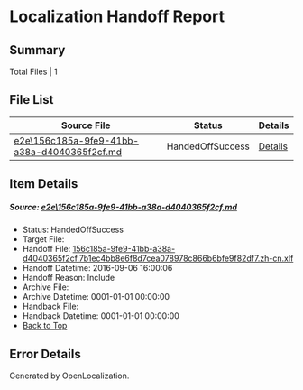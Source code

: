 # <a name='report-top'></a> Localization Handoff Report

## Summary
 Total Files | 1

## File List
 Source File | Status | Details 
 ----------- | ------ | ------- 
 [e2e\156c185a-9fe9-41bb-a38a-d4040365f2cf.md](https://github.com/OpenLocalizationTestOrg/ol-test0/blob/a0f0fb51cd28640914313f31006c99bf93a1efcd/e2e/156c185a-9fe9-41bb-a38a-d4040365f2cf.md) | HandedOffSuccess | [Details](#1e754040347cb3a928176fbe699efe35f6bb8bfd1)

## Item Details
##### <a name='1e754040347cb3a928176fbe699efe35f6bb8bfd1'></a> Source: [e2e\156c185a-9fe9-41bb-a38a-d4040365f2cf.md](https://github.com/OpenLocalizationTestOrg/ol-test0/blob/a0f0fb51cd28640914313f31006c99bf93a1efcd/e2e/156c185a-9fe9-41bb-a38a-d4040365f2cf.md)
* Status: HandedOffSuccess
* Target File: 
* Handoff File: [156c185a-9fe9-41bb-a38a-d4040365f2cf.7b1ec4bb8e6f8d7cea078978c866b6bfe9f82df7.zh-cn.xlf](https://github.com/OpenLocalizationTestOrg/ol-test0-handoff/blob/9defe6dc712f0a7d6024a0b75aecbcd2780bb693/ol-handoff/OpenLocalizationTestOrg/ol-test0-zhcn/ci/ht/156c185a-9fe9-41bb-a38a-d4040365f2cf.7b1ec4bb8e6f8d7cea078978c866b6bfe9f82df7.zh-cn.xlf)
* Handoff Datetime: 2016-09-06 16:00:06
* Handoff Reason: Include
* Archive File: 
* Archive Datetime: 0001-01-01 00:00:00
* Handback File: 
* Handback Datetime: 0001-01-01 00:00:00
* [Back to Top](#report-top)


## Error Details

Generated by OpenLocalization.
